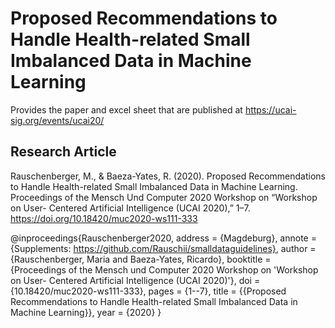 # Proposed Recommendations to Handle Health-related Small Imbalanced Data in Machine Learning
Provides the paper and excel sheet that are published at https://ucai-sig.org/events/ucai20/ 

## Research Article 
Rauschenberger, M., & Baeza-Yates, R. (2020). Proposed Recommendations to Handle Health-related Small Imbalanced Data in Machine Learning. Proceedings of the Mensch Und Computer 2020 Workshop on “Workshop on User- Centered Artificial Intelligence (UCAI 2020),” 1–7. https://doi.org/10.18420/muc2020-ws111-333

@inproceedings{Rauschenberger2020,
address = {Magdeburg},
annote = {Supplements: https://github.com/Rauschii/smalldataguidelines},
author = {Rauschenberger, Maria and Baeza-Yates, Ricardo},
booktitle = {Proceedings of the Mensch und Computer 2020 Workshop on 'Workshop on User- Centered Artificial Intelligence (UCAI 2020)'},
doi = {10.18420/muc2020-ws111-333},
pages = {1--7},
title = {{Proposed Recommendations to Handle Health-related Small Imbalanced Data in Machine Learning}},
year = {2020}
}
